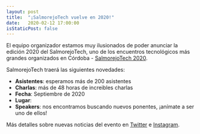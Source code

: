 ```yaml
---
layout: post
title:  "¡SalmorejoTech vuelve en 2020!"
date:   2020-02-12 17:00:00
isStaticPost: false
---
```


El equipo organizador estamos muy ilusionados de poder anunciar la edición 2020 del SalmorejoTech, 
uno de los encuentros tecnológicos más grandes organizados en Córdoba - [SalmorejoTech 2020](https://salmorejo.tech/). 

SalmorejoTech traerá las siguientes novedades:

* **Asistentes**: esperamos más de 200 asistentes
* **Charlas**: más de 48 horas de increibles charlas
* **Fecha**: Septiembre de 2020
* **Lugar**:
* **Speakers**: nos encontramos buscando nuevos ponentes, ¡anímate a ser uno de ellos!


Más detalles sobre nuevas noticias del evento en [Twitter](https://twitter.com/aulasl) e [Instagram](https://www.instagram.com/aulasoftwarelibre/).
